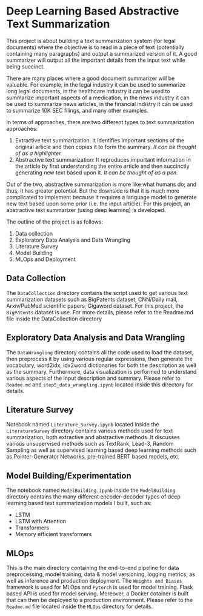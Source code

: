 # Deep Learning Based Abstractive Text Summarization
This project is about building a text summarization system (for legal documents) where the objective is to read in a piece of text (potentially containing many paragraphs) and output a summarized version of it. A good summarizer will output all the important details from the input text while being succinct.

There are many places where a good document summarizer will be valuable. For example, in the legal industry it can be used to summarize long legal documents, in the healthcare industry it can be used to summarize important aspects of a medication, in the news industry it can be used to summarize news articles, in the financial indistry it can be used to summarize 10K SEC filings, and many other examples.

In terms of approaches, there are two different types to text summarization approaches:
1. Extractive text summarization: It identifies important sections of the original article and then copies it to form the summary. *It can be thought of as a highlighter.*
2. Abstractive text summarization: It reproduces important information in the article by first understanding the entire article and then succinctly generating new text based upon it. *It can be thought of as a pen.*

Out of the two, abstractive summarization is more like what humans do; and thus, it has greater potential. But the downside is that it is much more complicated to implement because it requires a language model to generate new text based upon some prior (i.e. the input article). For this project, an abstractive text summarizer (using deep learning) is developed.

The outline of the project is as follows:
1. Data collection
2. Exploratory Data Analysis and Data Wrangling
3. Literature Survey
4. Model Building
5. MLOps and Deployment


## Data Collection
The `DataCollection` directory contains the script used to get various text summarization datasets such as BigPatents dataset, CNN/Daily mail, Arxiv/PubMed scientific papers, Gigaword dataset. For this project, the `BigPatents` dataset is use. For more details, please refer to the Readme.md file inside the DataCollection directory

## Exploratory Data Analysis and Data Wrangling
The `DataWrangling` directory contains all the code used to load the dataset, then preprocess it by using various regular expressions, then generate the vocabulary, word2idx, idx2word dictionaries for both the description as well as the summary. Furthermore, data visualization is performed to understand various aspects of the input description and summary. Please refer to `Readme.md` and `step5_data_wrangling.ipynb` located inside this directory for details. 

## Literature Survey
Notebook named `Literature_Survey.ipynb` located inside the `LiteratureSurvey` directory contains various methods used for text summarization, both extractive and abstractive methods. It discusses various unsupervised methods such as TextRank, Lead-3, Random Sampling as well as supervised learning based deep learning methods such as Pointer-Generator Networks, pre-trained BERT based models, etc.

## Model Building/Experimentation
The notebook named `ModelBuilding.ipynb` inside the `ModelBuilding` directory contains the many different encoder-decoder types of deep learning based text summarization models I built, such as:
- LSTM
- LSTM with Attention
- Transformers
- Memory efficient transformers

## MLOps
This is the main directory containing the end-to-end pipeline for data preprocessing, model training, data & model versioning, logging metrics, as well as inference and production deployment. The `Weights and Biases` framework is used for MLOps and `Pytorch` is used for model training. Flask based API is used for model serving. Moreover, a Docker cotainer is built that can then be deployed to a production environment. Please refer to the `Readme.md` file located inside the `MLOps` directory for details.
